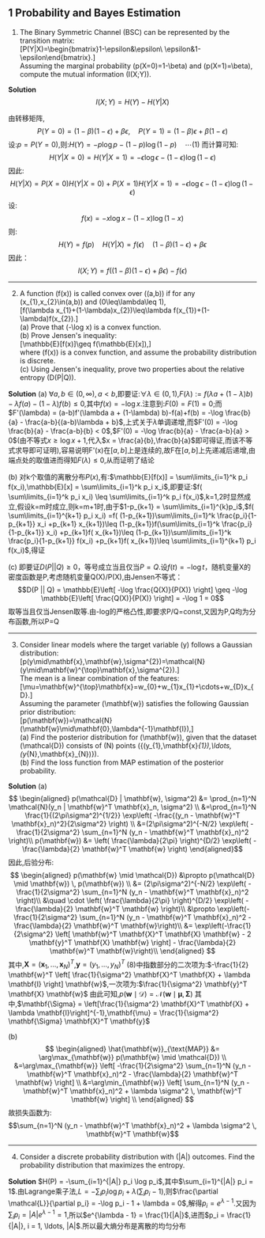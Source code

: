 ## 1 Probability and Bayes Estimation

1. The Binary Symmetric Channel (BSC) can be represented by the transition matrix:  
   \[P(Y|X)=\begin{bmatrix}1-\epsilon&\epsilon\\ \epsilon&1-\epsilon\end{bmatrix}.\]  
   Assuming the marginal probability \(p(X=0)=1-\beta\) and \(p(X=1)=\beta\), compute the mutual information \(I(X;Y)\).

**Solution**
$$I(X;Y) = H(Y) - H(Y|X)$$

由转移矩阵,$$P(Y=0) = (1-\beta)(1-\epsilon) + \beta \epsilon,\quad P(Y=1) = (1-\beta)\epsilon + \beta(1-\epsilon)$$
设:$p = P(Y=0)$,则:$H(Y) = -p \log p - (1-p) \log (1-p) \quad\cdots (1)$
而计算可知:$$H(Y|X=0) = H(Y|X=1) = -\epsilon \log \epsilon - (1-\epsilon) \log (1-\epsilon)$$
因此:$$H(Y|X) = P(X=0)H(Y|X=0) + P(X=1)H(Y|X=1) = -\epsilon \log \epsilon - (1-\epsilon) \log (1-\epsilon)$$
设:$$f(x) = -x \log x - (1-x)\log(1-x)$$
则:$$H(Y)=f(p)\quad H(Y|X)=f(\epsilon)\quad (1-\beta)(1-\epsilon) + \beta \epsilon$$
因此：$$I(X;Y) = f( (1-\beta)(1-\epsilon) + \beta \epsilon) - f(\epsilon)$$

---
2. A function \(f(x)\) is called convex over \((a,b)\) if for any \(x_{1},x_{2}\in(a,b)\) and \(0\leq\lambda\leq 1\),  
   \[f(\lambda x_{1}+(1-\lambda)x_{2})\leq\lambda f(x_{1})+(1-\lambda)f(x_{2}).\]  
   (a) Prove that \(-\log x\) is a convex function.  
   (b) Prove Jensen's inequality:  
   \[\mathbb{E}[f(x)]\geq f(\mathbb{E}[x]),\]  
   where \(f(x)\) is a convex function, and assume the probability distribution is discrete.  
   (c) Using Jensen's inequality, prove two properties about the relative entropy \(D(P\|Q)\).

**Solution**
(a) $\forall a,b \in (0,\infty),a<b$,即要证:$\forall \lambda \in (0,1)$,$F(\lambda) := f(\lambda a + (1-\lambda) b)-\lambda f(a) -(1-\lambda)f(b)\le 0$,其中$f(x) = -\log x$.注意到:$F(0) = F(1) = 0$;而$F'(\lambda) = (a-b)f'(\lambda a + (1-\lambda) b)-f(a)+f(b) = -\log \frac{b}{a} - \frac{a-b}{(a-b)\lambda + b}$,上式关于$\lambda$单调递增,而$F'(0) =  -\log \frac{b}{a} - \frac{a-b}{b} < 0$,$F'(0) =  -\log \frac{b}{a} - \frac{a-b}{a} > 0$(由不等式$x\ge \log x +1$,代入$x = \frac{a}{b},\frac{b}{a}$即可得证,而该不等式求导即可证明),容易说明F'(x)在$[a,b]$上是连续的,故F在$[a,b]$上先递减后递增,由端点处的取值进而得知$F(\lambda)\le 0$,从而证明了结论

(b) 对k个取值的离散分布$P(x)$,有:$\mathbb{E}[f(x)] = \sum\limits_{i=1}^k p_i f(x_i),\mathbb{E}[x] = \sum\limits_{i=1}^k p_i x_i$,即要证:$f( \sum\limits_{i=1}^k p_i x_i) \leq \sum\limits_{i=1}^k p_i f(x_i)$,k=1,2时显然成立,假设k=m时成立,则k=m+1时,由于$1-p_{k+1} = \sum\limits_{i=1}^{k}p_i$,$f( \sum\limits_{i=1}^{k+1} p_i x_i) =f( (1-p_{k+1})\sum\limits_{i=1}^k \frac{p_i}{1-p_{k+1}} x_i +p_{k+1} x_{k+1})\leq (1-p_{k+1})f(\sum\limits_{i=1}^k \frac{p_i}{1-p_{k+1}} x_i) +p_{k+1}f( x_{k+1})\leq (1-p_{k+1})\sum\limits_{i=1}^k \frac{p_i}{1-p_{k+1}} f(x_i) +p_{k+1}f( x_{k+1})\leq \sum\limits_{i=1}^{k+1} p_i f(x_i)$,得证

(c) 
即要证$D(P || Q) \geq 0$，等号成立当且仅当$P = Q$.设$f(t) = -\log t$，随机变量X的密度函数是P,考虑随机变量Q(X)/P(X),由Jensen不等式：$$D(P || Q) = \mathbb{E}\left[ -\log \frac{Q(X)}{P(X)} \right] \geq -\log \mathbb{E}\left[ \frac{Q(X)}{P(X)} \right] = -\log 1 = 0$$
取等当且仅当Jensen取等.由-log的严格凸性,即要求P/Q=const,又因为P,Q均为分布函数,所以P=Q

---
3. Consider linear models where the target variable \(y\) follows a Gaussian distribution:  
   \[p(y\mid\mathbf{x},\mathbf{w},\sigma^{2})=\mathcal{N}(y\mid\mathbf{w}^{\top}\mathbf{x},\sigma^{2}).\]  
   The mean is a linear combination of the features:  
   \[\mu=\mathbf{w}^{\top}\mathbf{x}=w_{0}+w_{1}x_{1}+\cdots+w_{D}x_{D}.\]  
   Assuming the parameter \(\mathbf{w}\) satisfies the following Gaussian prior distribution:  
   \[p(\mathbf{w})=\mathcal{N}(\mathbf{w}\mid\mathbf{0},\lambda^{-1}\mathbf{I}),\]  
   (a) Find the posterior distribution for \(\mathbf{w}\), given that the dataset \(\mathcal{D}\) consists of \(N\) points \(\{(y_{1},\mathbf{x}_{1}),\ldots,(y_{N},\mathbf{x}_{N})\}\).  
   (b) Find the loss function from MAP estimation of the posterior probability.

**Solution**
(a) 
$$
\begin{aligned}
p(\mathcal{D} | \mathbf{w}, \sigma^2) &= \prod_{n=1}^N \mathcal{N}(y_n | \mathbf{w}^T \mathbf{x}_n, \sigma^2) \\
&=\prod_{n=1}^N \frac{1}{(2\pi\sigma^2)^{1/2}} \exp\left( -\frac{(y_n - \mathbf{w}^T \mathbf{x}_n)^2}{2\sigma^2} \right) \\
&=(2\pi\sigma^2)^{-N/2} \exp\left( -\frac{1}{2\sigma^2} \sum_{n=1}^N (y_n - \mathbf{w}^T \mathbf{x}_n)^2 \right)\\
p(\mathbf{w}) &= \left( \frac{\lambda}{2\pi} \right)^{D/2} \exp\left( -\frac{\lambda}{2} \mathbf{w}^T \mathbf{w} \right)
\end{aligned}$$
因此,后验分布:
$$
\begin{aligned}
p(\mathbf{w} \mid \mathcal{D}) &\propto p(\mathcal{D} \mid \mathbf{w}) \, p(\mathbf{w}) \\
&= (2\pi\sigma^2)^{-N/2} \exp\left( -\frac{1}{2\sigma^2} \sum_{n=1}^N (y_n - \mathbf{w}^T \mathbf{x}_n)^2 \right)\\ &\quad \cdot \left( \frac{\lambda}{2\pi} \right)^{D/2} \exp\left( -\frac{\lambda}{2} \mathbf{w}^T \mathbf{w} \right)\\
&\propto \exp\left(-\frac{1}{2\sigma^2} \sum_{n=1}^N (y_n - \mathbf{w}^T \mathbf{x}_n)^2 - \frac{\lambda}{2} \mathbf{w}^T \mathbf{w}\right)\\
&= \exp\left(-\frac{1}{2\sigma^2} \left[ \mathbf{w}^T \mathbf{X}^T \mathbf{X} \mathbf{w} - 2 \mathbf{y}^T \mathbf{X} \mathbf{w} \right] - \frac{\lambda}{2} \mathbf{w}^T \mathbf{w}\right)\\
\end{aligned}
$$
其中,$\mathbf{X} = (\mathbf{x}_1,\dots,\mathbf{x}_N)^T$,$\mathbf{y} = (y_1,\dots, y_N)^T$
(8)中指数部分的二次项为:$-\frac{1}{2} \mathbf{w}^T \left[ \frac{1}{\sigma^2} \mathbf{X}^T \mathbf{X} + \lambda \mathbf{I} \right] \mathbf{w}$,一次项为:$\frac{1}{\sigma^2} \mathbf{y}^T \mathbf{X} \mathbf{w}$
由此可知,$p(\mathbf{w} \mid \mathcal{D}) = \mathcal{N}(\mathbf{w} \mid \mathbf{\mu}, \mathbf{\Sigma})$
其中,$\mathbf{\Sigma} = \left[\frac{1}{\sigma^2} \mathbf{X}^T \mathbf{X} + \lambda \mathbf{I}\right]^{-1},\mathbf{\mu} = \frac{1}{\sigma^2} \mathbf{\Sigma} \mathbf{X}^T \mathbf{y}$

(b)
$$
\begin{aligned}
\hat{\mathbf{w}}_{\text{MAP}} &= \arg\max_{\mathbf{w}} p(\mathbf{w} \mid \mathcal{D}) \\
&=\arg\max_{\mathbf{w}} \left[ -\frac{1}{2\sigma^2} \sum_{n=1}^N (y_n - \mathbf{w}^T \mathbf{x}_n)^2 - \frac{\lambda}{2} \mathbf{w}^T \mathbf{w} \right] \\
&=\arg\min_{\mathbf{w}} \left[ \sum_{n=1}^N (y_n - \mathbf{w}^T \mathbf{x}_n)^2 + \lambda \sigma^2 \, \mathbf{w}^T \mathbf{w} \right] \\
\end{aligned}
$$
故损失函数为:$$\sum_{n=1}^N (y_n - \mathbf{w}^T \mathbf{x}_n)^2 + \lambda \sigma^2 \, \mathbf{w}^T \mathbf{w}$$

---
4. Consider a discrete probability distribution with \(|A|\) outcomes. Find the probability distribution that maximizes the entropy.

**Solution**
$H(P) = -\sum_{i=1}^{|A|} p_i \log p_i$,其中$\sum_{i=1}^{|A|} p_i = 1$.由Lagrange乘子法,$L = -\sum_i p_i \log p_i + \lambda \left( \sum_i p_i - 1 \right)$,则$\frac{\partial \mathcal{L}}{\partial p_i} = -\log p_i - 1 + \lambda = 0$,解得$p_i = e^{\lambda - 1}$.又因为$\sum_i p_i = |A| e^{\lambda - 1} = 1$,所以$e^{\lambda - 1} = \frac{1}{|A|}$,进而$p_i = \frac{1}{|A|}, i = 1, \ldots, |A|$.所以最大熵分布是离散的均匀分布
